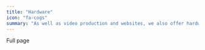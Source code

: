 ```yaml
---
title: "Hardware"
icon: "fa-cogs"
summary: "As well as video production and websites, we also offer hardware consultation. whether you want to kit your office out, or start a gaming den, we can help."
---
```

Full page
